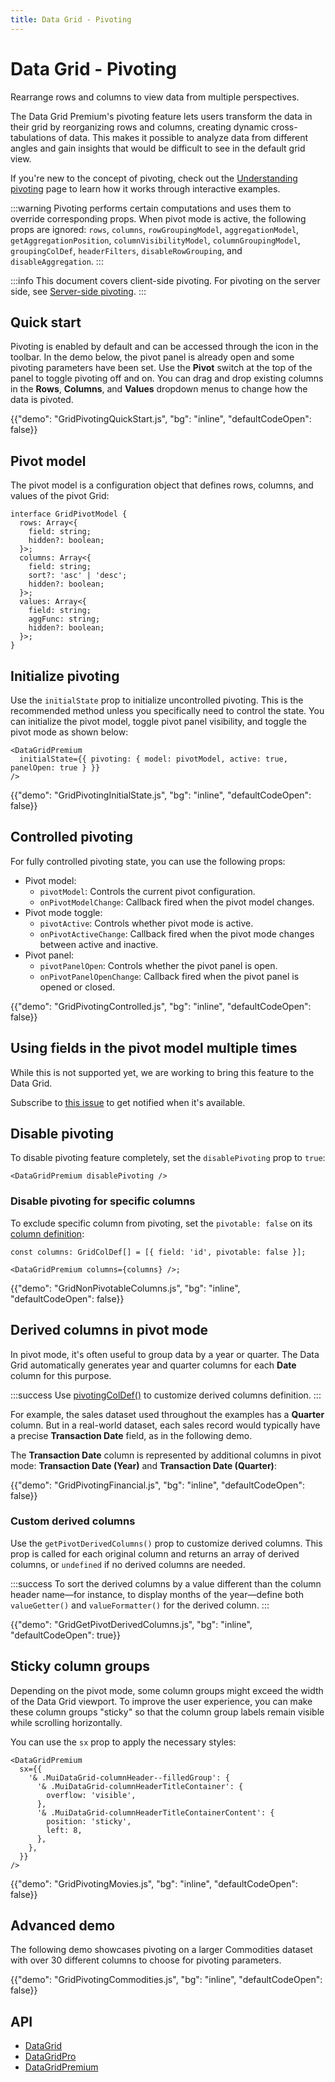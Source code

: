 ```yaml
---
title: Data Grid - Pivoting
---
```


# Data Grid - Pivoting [<span class="plan-premium"></span>](/x/introduction/licensing/#premium-plan 'Premium plan')

<p class="description">Rearrange rows and columns to view data from multiple perspectives.</p>

The Data Grid Premium's pivoting feature lets users transform the data in their grid by reorganizing rows and columns, creating dynamic cross-tabulations of data.
This makes it possible to analyze data from different angles and gain insights that would be difficult to see in the default grid view.

If you're new to the concept of pivoting, check out the [Understanding pivoting](/x/react-data-grid/pivoting-explained/) page to learn how it works through interactive examples.

:::warning
Pivoting performs certain computations and uses them to override corresponding props.
When pivot mode is active, the following props are ignored: `rows`, `columns`, `rowGroupingModel`, `aggregationModel`, `getAggregationPosition`, `columnVisibilityModel`, `columnGroupingModel`, `groupingColDef`, `headerFilters`, `disableRowGrouping`, and `disableAggregation`.
:::

:::info
This document covers client-side pivoting.
For pivoting on the server side, see [Server-side pivoting](/x/react-data-grid/server-side-data/pivoting/).
:::

## Quick start

Pivoting is enabled by default and can be accessed through the icon in the toolbar.
In the demo below, the pivot panel is already open and some pivoting parameters have been set.
Use the **Pivot** switch at the top of the panel to toggle pivoting off and on.
You can drag and drop existing columns in the **Rows**, **Columns**, and **Values** dropdown menus to change how the data is pivoted.

{{"demo": "GridPivotingQuickStart.js", "bg": "inline", "defaultCodeOpen": false}}

## Pivot model

The pivot model is a configuration object that defines rows, columns, and values of the pivot Grid:

```tsx
interface GridPivotModel {
  rows: Array<{
    field: string;
    hidden?: boolean;
  }>;
  columns: Array<{
    field: string;
    sort?: 'asc' | 'desc';
    hidden?: boolean;
  }>;
  values: Array<{
    field: string;
    aggFunc: string;
    hidden?: boolean;
  }>;
}
```

## Initialize pivoting

Use the `initialState` prop to initialize uncontrolled pivoting.
This is the recommended method unless you specifically need to control the state.
You can initialize the pivot model, toggle pivot panel visibility, and toggle the pivot mode as shown below:

```tsx
<DataGridPremium
  initialState={{ pivoting: { model: pivotModel, active: true, panelOpen: true } }}
/>
```

{{"demo": "GridPivotingInitialState.js", "bg": "inline", "defaultCodeOpen": false}}

## Controlled pivoting

For fully controlled pivoting state, you can use the following props:

- Pivot model:
  - `pivotModel`: Controls the current pivot configuration.
  - `onPivotModelChange`: Callback fired when the pivot model changes.
- Pivot mode toggle:
  - `pivotActive`: Controls whether pivot mode is active.
  - `onPivotActiveChange`: Callback fired when the pivot mode changes between active and inactive.
- Pivot panel:
  - `pivotPanelOpen`: Controls whether the pivot panel is open.
  - `onPivotPanelOpenChange`: Callback fired when the pivot panel is opened or closed.

{{"demo": "GridPivotingControlled.js", "bg": "inline", "defaultCodeOpen": false}}

## Using fields in the pivot model multiple times

While this is not supported yet, we are working to bring this feature to the Data Grid.

Subscribe to [this issue](https://github.com/mui/mui-x/issues/17302) to get notified when it's available.

## Disable pivoting

To disable pivoting feature completely, set the `disablePivoting` prop to `true`:

```tsx
<DataGridPremium disablePivoting />
```

### Disable pivoting for specific columns

To exclude specific column from pivoting, set the `pivotable: false` on its [column definition](/x/api/data-grid/grid-col-def/#grid-col-def-prop-pivotable):

```tsx
const columns: GridColDef[] = [{ field: 'id', pivotable: false }];

<DataGridPremium columns={columns} />;
```

{{"demo": "GridNonPivotableColumns.js", "bg": "inline", "defaultCodeOpen": false}}

## Derived columns in pivot mode

In pivot mode, it's often useful to group data by a year or quarter.
The Data Grid automatically generates year and quarter columns for each **Date** column for this purpose.

:::success
Use [pivotingColDef()](/x/api/data-grid/data-grid-premium/#data-grid-premium-prop-pivotingColDef) to customize derived columns definition.
:::

For example, the sales dataset used throughout the examples has a **Quarter** column.
But in a real-world dataset, each sales record would typically have a precise **Transaction Date** field, as in the following demo.

The **Transaction Date** column is represented by additional columns in pivot mode: **Transaction Date (Year)** and **Transaction Date (Quarter)**:

{{"demo": "GridPivotingFinancial.js", "bg": "inline", "defaultCodeOpen": false}}

### Custom derived columns

Use the `getPivotDerivedColumns()` prop to customize derived columns.
This prop is called for each original column and returns an array of derived columns, or `undefined` if no derived columns are needed.

:::success
To sort the derived columns by a value different than the column header name—for instance, to display months of the year—define both `valueGetter()` and `valueFormatter()` for the derived column.
:::

{{"demo": "GridGetPivotDerivedColumns.js", "bg": "inline", "defaultCodeOpen": true}}

## Sticky column groups

Depending on the pivot mode, some column groups might exceed the width of the Data Grid viewport.
To improve the user experience, you can make these column groups "sticky" so that the column group labels remain visible while scrolling horizontally.

You can use the `sx` prop to apply the necessary styles:

```tsx
<DataGridPremium
  sx={{
    '& .MuiDataGrid-columnHeader--filledGroup': {
      '& .MuiDataGrid-columnHeaderTitleContainer': {
        overflow: 'visible',
      },
      '& .MuiDataGrid-columnHeaderTitleContainerContent': {
        position: 'sticky',
        left: 8,
      },
    },
  }}
/>
```

{{"demo": "GridPivotingMovies.js", "bg": "inline", "defaultCodeOpen": false}}

## Advanced demo

The following demo showcases pivoting on a larger Commodities dataset with over 30 different columns to choose for pivoting parameters.

{{"demo": "GridPivotingCommodities.js", "bg": "inline", "defaultCodeOpen": false}}

## API

- [DataGrid](/x/api/data-grid/data-grid/)
- [DataGridPro](/x/api/data-grid/data-grid-pro/)
- [DataGridPremium](/x/api/data-grid/data-grid-premium/)
